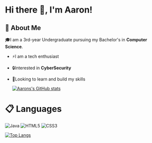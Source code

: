 # Hi there 👋, I'm Aaron!

## 🗽 About Me
🎓I am a 3rd-year Undergraduate pursuing my Bachelor's in **Computer Science**.
- ⚡️I am a tech enthusiast
- 🔒Interested in **CyberSecurity**
- 🧠Looking to learn and build my skills

  [![Aarons's GitHub stats](https://github-readme-stats.vercel.app/api?username=AaronThorne007&theme=transparent)](https://github.com/AaronThorne007/github-readme-stats)

# 📋 Languages
![Java](https://img.shields.io/badge/java-%23ED8B00.svg?style=for-the-badge&logo=openjdk&logoColor=white)
![HTML5](https://img.shields.io/badge/html5-%23E34F26.svg?style=for-the-badge&logo=html5&logoColor=white)
![CSS3](https://img.shields.io/badge/css3-%231572B6.svg?style=for-the-badge&logo=css3&logoColor=white)

[![Top Langs](https://github-readme-stats.vercel.app/api/top-langs/?username=AaronThorne007)](https://github.com/AaronThorne007/github-readme-stats)




<!--
**AaronThorne007/AaronThorne007** is a ✨ _special_ ✨ repository because its `README.md` (this file) appears on your GitHub profile.

Here are some ideas to get you started:

- 🔭 I’m currently working on ...
- 🌱 I’m currently learning ...
- 👯 I’m looking to collaborate on ...
- 🤔 I’m looking for help with ...
- 💬 Ask me about ...
- 📫 How to reach me: ...
- 😄 Pronouns: ...
- ⚡ Fun fact: ...
-->

